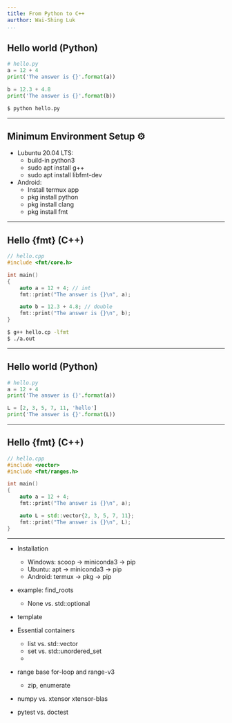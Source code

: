 ```yaml
---
title: From Python to C++
aurthor: Wai-Shing Luk
...
```


## Hello world (Python)

```python
# hello.py
a = 12 + 4
print('The answer is {}'.format(a))

b = 12.3 + 4.8
print('The answer is {}'.format(b))
```

```bash
$ python hello.py
```

---

## Minimum Environment Setup ⚙️

- Lubuntu 20.04 LTS:
  - build-in python3
  - sudo apt install g++
  - sudo apt install libfmt-dev
- Android:
  - Install termux app
  - pkg install python
  - pkg install clang
  - pkg install fmt

---

## Hello {fmt} (C++)

```cpp
// hello.cpp
#include <fmt/core.h>

int main()
{
    auto a = 12 + 4; // int
    fmt::print("The answer is {}\n", a);

    auto b = 12.3 + 4.8; // double
    fmt::print("The answer is {}\n", b);
}
```

```bash
$ g++ hello.cp -lfmt
$ ./a.out
```

---

## Hello world (Python)

```python
# hello.py
a = 12 + 4
print('The answer is {}'.format(a))

L = [2, 3, 5, 7, 11, 'hello']
print('The answer is {}'.format(L))
```

---

## Hello {fmt} (C++)

```cpp
// hello.cpp
#include <vector>
#include <fmt/ranges.h>

int main()
{
    auto a = 12 + 4;
    fmt::print("The answer is {}\n", a);

    auto L = std::vector{2, 3, 5, 7, 11};
    fmt::print("The answer is {}\n", L);
}
```

---

- Installation

  - Windows: scoop -> miniconda3 -> pip
  - Ubuntu: apt -> miniconda3 -> pip
  - Android: termux -> pkg -> pip

- example: find_roots
  - None vs. std::optional
- template
- Essential containers
  - list vs. std::vector
  - set vs. std::unordered_set
  -
- range base for-loop and range-v3
  - zip, enumerate
- numpy vs. xtensor xtensor-blas
- pytest vs. doctest
